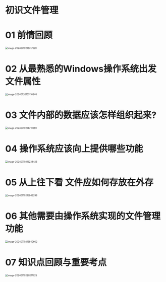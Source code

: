 # 初识文件管理



# 01 前情回顾

<img src="https://cvp.oss-cn-shanghai.aliyuncs.com/picgo/202407192134074.png" alt="image-20240719213417699" style="zoom:50%;" />



# 02 从最熟悉的Windows操作系统出发 文件属性

<img src="https://cvp.oss-cn-shanghai.aliyuncs.com/picgo/202407201051465.png" alt="image-20240720105116848" style="zoom:50%;" />



# 03 文件内部的数据应该怎样组织起来?

<img src="https://cvp.oss-cn-shanghai.aliyuncs.com/picgo/202407192147096.png" alt="image-20240719214719689" style="zoom:50%;" />



# 04 操作系统应该向上提供哪些功能

<img src="https://cvp.oss-cn-shanghai.aliyuncs.com/picgo/202407192152735.png" alt="image-20240719215234425" style="zoom:50%;" />



# 05 从上往下看 文件应如何存放在外存

<img src="https://cvp.oss-cn-shanghai.aliyuncs.com/picgo/202407192156586.png" alt="image-20240719215646298" style="zoom:50%;" />



# 06 其他需要由操作系统实现的文件管理功能

<img src="https://cvp.oss-cn-shanghai.aliyuncs.com/picgo/202407192158809.png" alt="image-20240719215840602" style="zoom:50%;" />



# 07 知识点回顾与重要考点

<img src="https://cvp.oss-cn-shanghai.aliyuncs.com/picgo/202407192202955.png" alt="image-20240719220217725" style="zoom:50%;" />